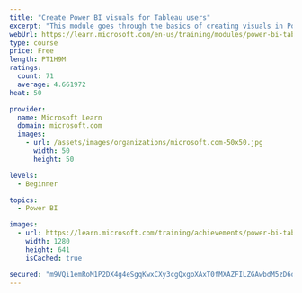 ```yaml
---
title: "Create Power BI visuals for Tableau users"
excerpt: "This module goes through the basics of creating visuals in Power BI."
webUrl: https://learn.microsoft.com/en-us/training/modules/power-bi-tableau-visuals/
type: course
price: Free
length: PT1H9M
ratings:
  count: 71
  average: 4.661972
heat: 50

provider:
  name: Microsoft Learn
  domain: microsoft.com
  images:
    - url: /assets/images/organizations/microsoft.com-50x50.jpg
      width: 50
      height: 50

levels:
  - Beginner

topics:
  - Power BI

images:
  - url: https://learn.microsoft.com/training/achievements/power-bi-tableau-visuals-social.png
    width: 1280
    height: 641
    isCached: true

secured: "m9VQi1emRoM1P2DX4g4eSgqKwxCXy3cgQxgoXAxT0fMXAZFILZGAwbdM5zD6qFyTcoQRyg/WNr66z3h4+J5YJzruqQJIZBTM3XceZoS24Sh57UlqwQsQlvPJZuN1MjadqJdt9Ija2JUzCrXq/72kr03AG3hR2zvBxOWDlnbRK928d13j+XSrdv0QpBl0zmxG93bi+VvBo2cFblae7Hgne6XPz20p0rQyDR6auI7hA+t9IFyXN3anRZw3MPRqvkWnM3jmsrsIaMyvSwVjvqOiM2DJWcYpx/BKK4c8PYH/QjRiMYrKWuXJAt9ywFXEKZQ6PTvk8G/wq2Gk4N+O83zzQ9Vf7KVG5Vstmd5J4E1uZsMgkQL1w0rgXFM6nweSTgPPXWd/iaquMarpphl1Gh+ZbpIgAnl8N0HqiOMmMs3eTPw=;nm57Q77gt8Pw5do6oyBDVA=="
---
```


